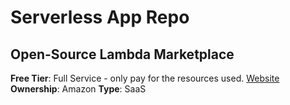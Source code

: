 # Serverless App Repo
## Open-Source Lambda Marketplace
**Free Tier**: Full Service - only pay for the resources used.
[Website](https://aws.amazon.com/serverless/serverlessrepo/)
**Ownership**: Amazon
**Type**: SaaS
